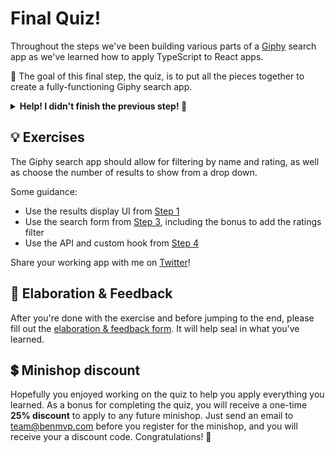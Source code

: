 # Final Quiz!

Throughout the steps we've been building various parts of a [Giphy](https://giphy.com/) search app as we've learned how to apply TypeScript to React apps.

🏅 The goal of this final step, the quiz, is to put all the pieces together to create a fully-functioning Giphy search app.

<details>
  <summary><b>Help! I didn't finish the previous step! 🚨</b></summary>

If you didn't successfully complete the previous step, that's okay! The steps are meant to push you. 😄

However, you may find yourself in a position where you app is not compiling because of TypeScript errors, and it's preventing you from working on the quiz. No problem! Stash your changes **in a new terminal window**, and you should be good to continue:

```sh
git stash push -m "In-progress Step 4 exercises"
```

Your app should automatically reset and you should be able to continue on with the quiz.

</details>

## 💡 Exercises

The Giphy search app should allow for filtering by name and rating, as well as choose the number of results to show from a drop down.

Some guidance:

- Use the results display UI from [Step 1](../01-props)
- Use the search form from [Step 3](../03-events), including the bonus to add the ratings filter
- Use the API and custom hook from [Step 4](../04-api)

Share your working app with me on [Twitter](https://twitter.com/benmvp)!

## 🧠 Elaboration & Feedback

After you're done with the exercise and before jumping to the end, please fill out the [elaboration & feedback form](https://docs.google.com/forms/d/e/1FAIpQLScRocWvtbrl4XmT5_NRiE8bSK3CMZil-ZQByBAt8lpsurcRmw/viewform?usp=pp_url&entry.1671251225=TypeScript+For+React+Developers+Minishop&entry.1984987236=Final+Quiz). It will help seal in what you've learned.

## 💲 Minishop discount

Hopefully you enjoyed working on the quiz to help you apply everything you learned. As a bonus for completing the quiz, you will receive a one-time **25% discount** to apply to any future minishop. Just send an email to team@benmvp.com before you register for the minishop, and you will receive your a discount code. Congratulations! 🎉
